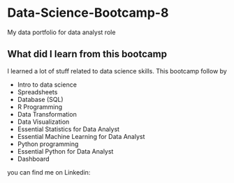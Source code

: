 # Data-Science-Bootcamp-8
My data portfolio for data analyst role

## What did I learn from this bootcamp

I learned a lot of stuff related to data science skills. This bootcamp follow by
- Intro to data science
- Spreadsheets
- Database (SQL)
- R Programming
- Data Transformation
- Data Visualization
- Essential Statistics for Data Analyst
- Essential Machine Learning for Data Analyst
- Python programming
- Essential Python for Data Analyst
- Dashboard

you can find me on Linkedin:
